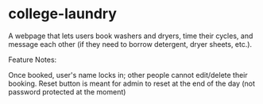 # college-laundry

A webpage that lets users book washers and dryers, time their cycles, and message each other (if they need to borrow detergent, dryer sheets, etc.).

Feature Notes:

Once booked, user's name locks in; other people cannot edit/delete their booking. Reset button is meant for admin to reset at the end of the day (not password protected at the moment)
